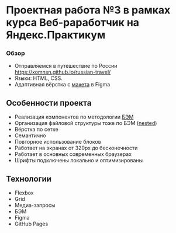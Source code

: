 # Проектная работа №3 в рамках курса Веб-раработчик на Яндекс.Практикум

### Обзор
* Отправляемся в путешествие по России https://xomnsn.github.io/russian-travel/
* Языки: HTML, CSS.
* Адаптивная вёрстка с [макета](https://www.figma.com/file/OyRWEjU6wBwRe1hapzQoLx/Sprint-3-Russia-desktop-mobile?node-id=28503%3A0) в Figma

## Особенности проекта
* Реализация компонентов по методологии [БЭМ](https://ru.bem.info/methodology/quick-start/)
* Организация файловой структуры тоже по БЭМ ([nested](https://ru.bem.info/methodology/filestructure/#nested))
* Вёрстка по сетке
* Семантично
* Повторное использование блоков
* Работает на экранах от 320px до бесконечности
* Работает в основных современных браузерах
* Шрифты подключены локально и оптимизированы

## Технологии
* Flexbox
* Grid
* Медиа-запросы
* БЭМ
* Figma
* GitHub Pages
